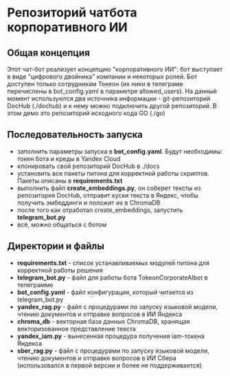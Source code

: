 # Репозиторий чатбота корпоративного ИИ

## Общая концепция

Этот чат-бот реализует концепцию "корпоративного ИИ": бот выступает в виде "цифрового двойника" компании и некоторых ролей.
Бот доступен только сотрудникам Токеон (их ники в телеграме перечислены в bot_config.yaml в параметре allowed_users).
На данный момент используются два источника информации - git-репозиторий DocHub (./dochub) и к нему можно подключить другой репозиторий. В этом демо это репозиторий исходного кода GO (./go)

## Последовательность запуска

- заполнить параметры запуска в **bot_config.yaml**. Будут необходимы: токен бота и креды в Yandex Cloud
- клонировать свой репозиторий DocHub в ./docs
- установить все пакеты питона для корректной работы скриптов. Пакеты описаны в **requirements.txt**
- выполнить файл **create_embeddings.py**, он соберет тексты из репозитория DocHub, отправит куски текста в Яндекс, чтобы получить эмбеддинги и положит их в ChromaDB
- после того как отработал create_embeddings, запустить **telegram_bot.py**
- всё, можно общаться с ботом 

## Директории и файлы

- **requirements.txt** - список устанавливаемых модулей питона для корректной работы решения
- **telegram_bot.py** - файл для работы бота TokeonCorporateAIbot в телеграмме
- **bot_config.yaml** - файл конфигурации, который читается из telegram_bot.py
- **yandex_rag.py** - файл с процедурами по запуску языковой модели, чтению документов и отправке вопросов в ИИ Яндекса
- **chroma_db** - векторная база данных ChromaDB, хранящая векторизованное представление текста
- **yandex_iam.py** - вынесенная процедура получения iam-токена Яндекса
- **sber_rag.py** - файл с процедурами по запуску языковой модели, чтению документов и отправке вопросов в ИИ Сбера (использовался в первой версии и более не поддерживается)
